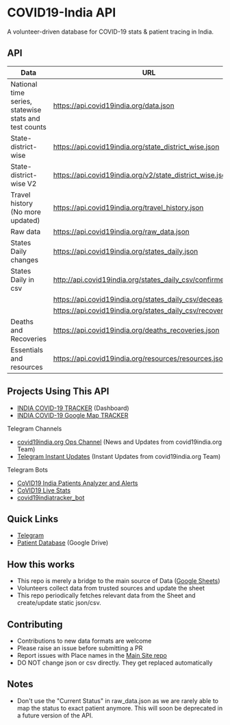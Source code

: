 # COVID19-India API

A volunteer-driven database for COVID-19 stats & patient tracing in India.

## API

| Data                                                  | URL                                                   | Details |  
| ----------------------------------------------------- | ----------------------------------------------------- | -------------: |
| National time series, statewise stats and test counts | https://api.covid19india.org/data.json            | [Link](docs/data.md) |
| State-district-wise                                   | https://api.covid19india.org/state_district_wise.json | [Link](docs/state_district_wise.md) |
| State-district-wise V2                                | https://api.covid19india.org/v2/state_district_wise.json | [Link](docs/v2_state_district_wise.md) |
| Travel history (No more updated)                      | https://api.covid19india.org/travel_history.json      | [Link](docs/travel_history.md) |
| Raw data                                              | https://api.covid19india.org/raw_data.json            | [Link](docs/raw_data.md) |
| States Daily changes                                  | https://api.covid19india.org/states_daily.json        | [Link](docs/states_daily.md) |
| States Daily in csv                                   | http://api.covid19india.org/states_daily_csv/confirmed.csv | - |
|                                                       | https://api.covid19india.org/states_daily_csv/deceased.csv | - |
|                                                       | https://api.covid19india.org/states_daily_csv/recovered.csv | - |
| Deaths and Recoveries                                 | https://api.covid19india.org/deaths_recoveries.json | [Link](docs/deaths_recoveries.md) |
| Essentials and resources                              | https://api.covid19india.org/resources/resources.json | [Link](docs/resources/resources.md) |


## Projects Using This API

- [INDIA COVID-19 TRACKER](https://www.covid19india.org/) (Dashboard)
- [INDIA COVID-19 Google Map TRACKER](https://goo.gl/maps/U32Ex1gWQxmc6Aot8)

Telegram Channels
- [covid19india.org Ops Channel](https://t.me/covid19indiaorg) (News and Updates from covid19india.org Team)
- [Telegram Instant Updates](https://t.me/covid19indiaorg_updates) (Instant Updates from covid19india.org Team)

Telegram Bots
- [CoVID19 India Patients Analyzer and Alerts](https://github.com/xsreality/covid19)
- [CoVID19 Live Stats](https://github.com/Tele-Bots/CovidBot)
- [covid19indiatracker_bot](https://github.com/cibinjoseph/covid19indiatracker_bot)


## Quick Links

- [Telegram](https://telegra.ph/CoVID-19--India-Ops-03-24)
- [Patient Database](http://patientdb.covid19india.org/) (Google Drive)

## How this works

- This repo is merely a bridge to the main source of Data ([Google Sheets](https://docs.google.com/spreadsheets/d/e/2PACX-1vSc_2y5N0I67wDU38DjDh35IZSIS30rQf7_NYZhtYYGU1jJYT6_kDx4YpF-qw0LSlGsBYP8pqM_a1Pd/pubhtml))
- Volunteers collect data from trusted sources and update the sheet
- This repo periodically fetches relevant data from the Sheet and create/update static json/csv.


## Contributing

- Contributions to new data formats are welcome
- Please raise an issue before submitting a PR
- Report issues with Place names in the [Main Site repo](https://github.com/covid19india/covid19india-react/issues)
- DO NOT change json or csv directly. They get replaced automatically

## Notes
- Don't use the "Current Status" in raw_data.json as we are rarely able to map the status to exact patient anymore. This will soon be deprecated in a future version of the API.
